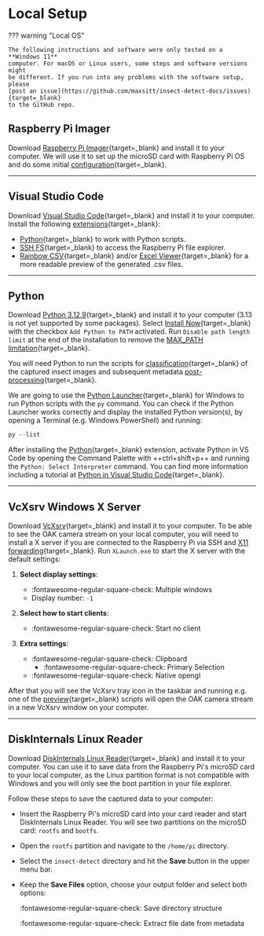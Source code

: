 # Local Setup

??? warning "Local OS"

    The following instructions and software were only tested on a **Windows 11**
    computer. For macOS or Linux users, some steps and software versions might
    be different. If you run into any problems with the software setup, please
    [post an issue](https://github.com/maxsitt/insect-detect-docs/issues){target=_blank}
    to the GitHub repo.

## Raspberry Pi Imager

Download [Raspberry Pi Imager](https://www.raspberrypi.com/software/){target=_blank}
and install it to your computer. We will use it to set up the microSD card with
Raspberry Pi OS and do some initial [configuration](pisetup.md#install-raspberry-pi-os){target=_blank}.

---

## Visual Studio Code

Download [Visual Studio Code](https://code.visualstudio.com/){target=_blank}
and install it to your computer. Install the following
[extensions](https://code.visualstudio.com/docs/editor/extension-marketplace){target=_blank}:

- [Python](https://marketplace.visualstudio.com/items?itemName=ms-python.python){target=_blank}
  to work with Python scripts.
- [SSH FS](https://marketplace.visualstudio.com/items?itemName=Kelvin.vscode-sshfs){target=_blank}
  to access the Raspberry Pi file explorer.
- [Rainbow CSV](https://marketplace.visualstudio.com/items?itemName=mechatroner.rainbow-csv){target=_blank} and/or
  [Excel Viewer](https://marketplace.visualstudio.com/items?itemName=GrapeCity.gc-excelviewer){target=_blank}
  for a more readable preview of the generated .csv files.

---

## Python

Download [Python 3.12.9](https://www.python.org/downloads/release/python-3129/){target=_blank}
and install it to your computer (3.13 is not yet supported by some packages). Select
[Install Now](https://docs.python.org/3.12/using/windows.html#the-full-installer){target=_blank}
with the checkbox `Add Python to PATH` activated. Run `Disable path length limit`
at the end of the installation to remove the
[MAX_PATH limitation](https://docs.python.org/3.12/using/windows.html#removing-the-max-path-limitation){target=_blank}.

You will need Python to run the scripts for
[classification](../deployment/classification.md){target=_blank} of the captured
insect images and subsequent metadata [post-processing](../deployment/post-processing.md){target=_blank}.

We are going to use the
[Python Launcher](https://docs.python.org/3.12/using/windows.html#python-launcher-for-windows){target=_blank}
for Windows to run Python scripts with the `py` command. You can check if the
Python Launcher works correctly and display the installed Python version(s),
by opening a Terminal (e.g. Windows PowerShell) and running:

``` powershell
py --list
```

After installing the [Python](https://marketplace.visualstudio.com/items?itemName=ms-python.python){target=_blank}
extension, activate Python in VS Code by opening the Command Palette with
++ctrl+shift+p++ and running the `Python: Select Interpreter` command. You can
find more information including a tutorial at
[Python in Visual Studio Code](https://code.visualstudio.com/docs/languages/python){target=_blank}.

---

## VcXsrv Windows X Server

Download [VcXsrv](https://github.com/marchaesen/vcxsrv/releases/download/21.1.13/vcxsrv-64.21.1.13.0.installer.exe){target=_blank}
and install it to your computer. To be able to see the OAK camera stream on
your local computer, you will need to install a X server if you are connected
to the Raspberry Pi via SSH and [X11 forwarding](https://goteleport.com/blog/x11-forwarding/){target=_blank}.
Run `XLaunch.exe` to start the X server with the default settings:

1.  **Select display settings**:

    - :fontawesome-regular-square-check: Multiple windows
    - Display number: `-1`

2.  **Select how to start clients**:

    - :fontawesome-regular-square-check: Start no client

3.  **Extra settings**:

    - :fontawesome-regular-square-check: Clipboard
        - :fontawesome-regular-square-check: Primary Selection
    - :fontawesome-regular-square-check: Native opengl

After that you will see the VcXsrv tray icon in the taskbar and running e.g.
one of the [preview](programming.md#oak-camera-preview){target=_blank} scripts
will open the OAK camera stream in a new VcXsrv window on your computer.

---

## DiskInternals Linux Reader

Download [DiskInternals Linux Reader](https://www.diskinternals.com/linux-reader/){target=_blank}
and install it to your computer. You can use it to save data from the Raspberry
Pi's microSD card to your local computer, as the Linux partition format is not
compatible with Windows and you will only see the boot partition in your file explorer.

Follow these steps to save the captured data to your computer:

- Insert the Raspberry Pi's microSD card into your card reader and start DiskInternals
  Linux Reader. You will see two partitions on the microSD card: `rootfs` and `bootfs`.
- Open the `rootfs` partition and navigate to the `/home/pi` directory.
- Select the `insect-detect` directory and hit the **Save** button in the upper menu bar.
- Keep the **Save Files** option, choose your output folder and select both options:

    :fontawesome-regular-square-check: Save directory structure

    :fontawesome-regular-square-check: Extract file date from metadata
